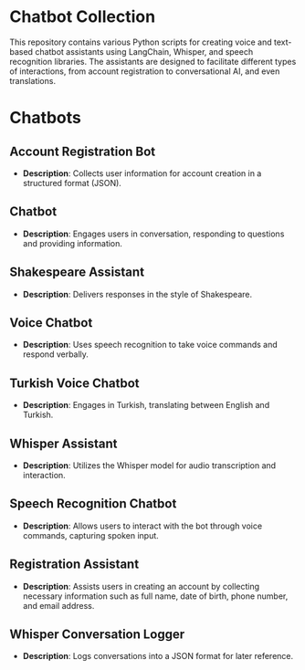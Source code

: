 # Chatbot Collection

This repository contains various Python scripts for creating voice and text-based chatbot assistants using LangChain, Whisper, and speech recognition libraries. The assistants are designed to facilitate different types of interactions, from account registration to conversational AI, and even translations.

# Chatbots


## Account Registration Bot
- **Description**: Collects user information for account creation in a structured format (JSON).

## Chatbot
- **Description**: Engages users in conversation, responding to questions and providing information.

## Shakespeare Assistant
- **Description**: Delivers responses in the style of Shakespeare.

## Voice Chatbot
- **Description**: Uses speech recognition to take voice commands and respond verbally.

## Turkish Voice Chatbot
- **Description**: Engages in Turkish, translating between English and Turkish.

## Whisper Assistant
- **Description**: Utilizes the Whisper model for audio transcription and interaction.

## Speech Recognition Chatbot
- **Description**: Allows users to interact with the bot through voice commands, capturing spoken input.

## Registration Assistant
- **Description**: Assists users in creating an account by collecting necessary information such as full name, date of birth, phone number, and email address.

## Whisper Conversation Logger
- **Description**: Logs conversations into a JSON format for later reference.

